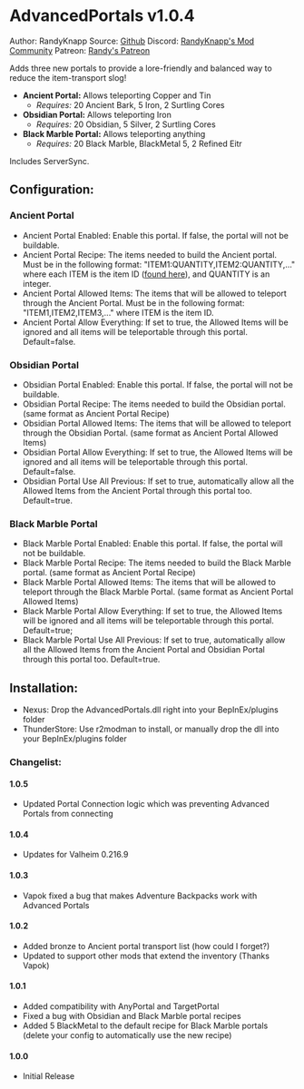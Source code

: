 # AdvancedPortals v1.0.4
Author: RandyKnapp
Source: [Github](https://github.com/RandyKnapp/ValheimMods/tree/main/AdvancedPortals)
Discord: [RandyKnapp's Mod Community](https://discord.gg/randyknappmods)
Patreon: [Randy's Patreon](https://www.patreon.com/randyknapp)

Adds three new portals to provide a lore-friendly and balanced way to reduce the item-transport slog!

  * **Ancient Portal:** Allows teleporting Copper and Tin
    * *Requires:* 20 Ancient Bark, 5 Iron, 2 Surtling Cores
  * **Obsidian Portal:** Allows teleporting Iron
    * *Requires:* 20 Obsidian, 5 Silver, 2 Surtling Cores
  * **Black Marble Portal:** Allows teleporting anything
    * *Requires:* 20 Black Marble, BlackMetal 5, 2 Refined Eitr

Includes ServerSync.

## Configuration:

### Ancient Portal

  * Ancient Portal Enabled: Enable this portal. If false, the portal will not be buildable.
  * Ancient Portal Recipe: The items needed to build the Ancient portal. Must be in the following format: "ITEM1:QUANTITY,ITEM2:QUANTITY,..." where each ITEM is the item ID ([found here](https://valheim-modding.github.io/Jotunn/data/objects/item-list.html)), and QUANTITY is an integer.
  * Ancient Portal Allowed Items: The items that will be allowed to teleport through the Ancient Portal. Must be in the following format: "ITEM1,ITEM2,ITEM3,..." where ITEM is the item ID.
  * Ancient Portal Allow Everything: If set to true, the Allowed Items will be ignored and all items will be teleportable through this portal. Default=false.

### Obsidian Portal

  * Obsidian Portal Enabled: Enable this portal. If false, the portal will not be buildable.
  * Obsidian Portal Recipe: The items needed to build the Obsidian portal. (same format as Ancient Portal Recipe)
  * Obsidian Portal Allowed Items: The items that will be allowed to teleport through the Obsidian Portal. (same format as Ancient Portal Allowed Items)
  * Obsidian Portal Allow Everything: If set to true, the Allowed Items will be ignored and all items will be teleportable through this portal. Default=false.
  * Obsidian Portal Use All Previous: If set to true, automatically allow all the Allowed Items from the Ancient Portal through this portal too. Default=true.

### Black Marble Portal

  * Black Marble Portal Enabled: Enable this portal. If false, the portal will not be buildable.
  * Black Marble Portal Recipe: The items needed to build the Black Marble portal. (same format as Ancient Portal Recipe)
  * Black Marble Portal Allowed Items: The items that will be allowed to teleport through the Black Marble Portal. (same format as Ancient Portal Allowed Items)
  * Black Marble Portal Allow Everything: If set to true, the Allowed Items will be ignored and all items will be teleportable through this portal. Default=true;
  * Black Marble Portal Use All Previous: If set to true, automatically allow all the Allowed Items from the Ancient Portal and Obsidian Portal through this portal too. Default=true.

## Installation:
  * Nexus: Drop the AdvancedPortals.dll right into your BepInEx/plugins folder
  * ThunderStore: Use r2modman to install, or manually drop the dll into your BepInEx/plugins folder

### Changelist:

#### 1.0.5
  * Updated Portal Connection logic which was preventing Advanced Portals from connecting
#### 1.0.4 
  * Updates for Valheim 0.216.9
#### 1.0.3
  * Vapok fixed a bug that makes Adventure Backpacks work with Advanced Portals
#### 1.0.2
  * Added bronze to Ancient portal transport list (how could I forget?)
  * Updated to support other mods that extend the inventory (Thanks Vapok)
#### 1.0.1
  * Added compatibility with AnyPortal and TargetPortal
  * Fixed a bug with Obsidian and Black Marble portal recipes
  * Added 5 BlackMetal to the default recipe for Black Marble portals (delete your config to automatically use the new recipe)
#### 1.0.0
  * Initial Release